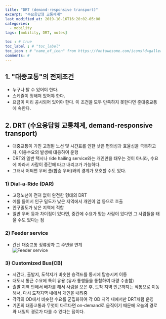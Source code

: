 ```yaml
---
title: "DRT (demand-responsive transport)"
excerpt: "수요응답형 교통체계"
last_modified_at: 2019-10-16T16:20:02-05:00
categories:
  - mobility
tags: [mobility, DRT, notes]

toc : # true
toc_label : # "toc_label"
toc_icon : # "name_of_icon" from https://fontawesome.com/icons?d=gallery&s=solid&m=free
comments: #
---
```


## 1. "대중교통"의 전제조건
  - 누구나 탈 수 있어야 한다.
  - 스케쥴이 정해져 있어야 한다.
  - 요금이 미리 공시되어 있어야 한다.
  이 조건을 모두 만족하지 못한다면 준대중교통에 속한다.
  
## 2. DRT (수요응답형 교통체계, demand-responsive transport)
  - 대중교통이 가진 고정된 노선 및 시간표롤 인한 낮은 편의성과 효율성을 극복하고자, 이용수요의 발생에 대응하여 운행
  - DRT와 일반 택시나 ride hailing service와는 개인만을 태우는 것이 아니라, 수요에 따라서 사람이 중간에 타고 내리고가 가능하다. 
  - 그래서 어쩌면 우버 풀(합승 우버)와의 경계가 모호할 수도 있다.
  
###  1) Dial-a-Ride (DAR) 
  - 고정노선이 전혀 없이 완전한 형태의 DRT  
  - 예를 들어서 인구 밀도가 낮은 지역에서 개인이 앱 등으로 호출  
  - 인구밀도가 낮은 지역에 적합  
  - 일반 우버 등과 차이점이 있다면, 중간에 수요가 맞는 사람이 있다면 그 사람들을 태울 수도 있다는 점  

###  2) Feeder service 
  - 간선 대중교통 정류장과 그 주변을 연계  
  ![Feeder service](https://media.springernature.com/lw785/springer-static/image/art%3A10.1007%2Fs40864-019-00109-z/MediaObjects/40864_2019_109_Fig3_HTML.png)
  
###  3) Customized Bus(CB)
  - 시간대, 출발지, 도착지가 비슷한 승객드를 동시에 탑승시켜 이동  
  - 대도시 통근 수요에 특히 유용 (유사 통행들을 통합하여 대량 수송함)  
  - 출발 지역 안에서 배차를 해서 사람을 모은 후, 도착 지역 인근까지는 직통으로 이동해서, 다시 도착지역 내에서 개인을 내려줌  
  - 각각의 OD에서 비슷한 수요를 군집화하여 각 OD 지역 내에서만 DRT처럼 운영  
  - 기존의 대중교통과 무엇이 다르다면 on-demand로 움직이기 때문에 오늘의 경로와 내일의 경로가 다를 수 있다는 점이다.  
